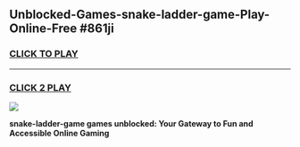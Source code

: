 
## Unblocked-Games-snake-ladder-game-Play-Online-Free #861ji
<h3>
<a href="https://us.freeplayer.one?title=snake-ladder-game&ref=10M">CLICK TO PLAY</a></h3>
<hr>

<h3>
<a href="https://us.freeplayer.one?title=snake-ladder-game&ref=10M">CLICK 2 PLAY</a>
  
</h3>

<a href="https://us.freeplayer.one?title=snake-ladder-game&ref=10M"><img src="https://clearcache.store/games.png"></a>


**snake-ladder-game games unblocked: Your Gateway to Fun and Accessible Online Gaming**
